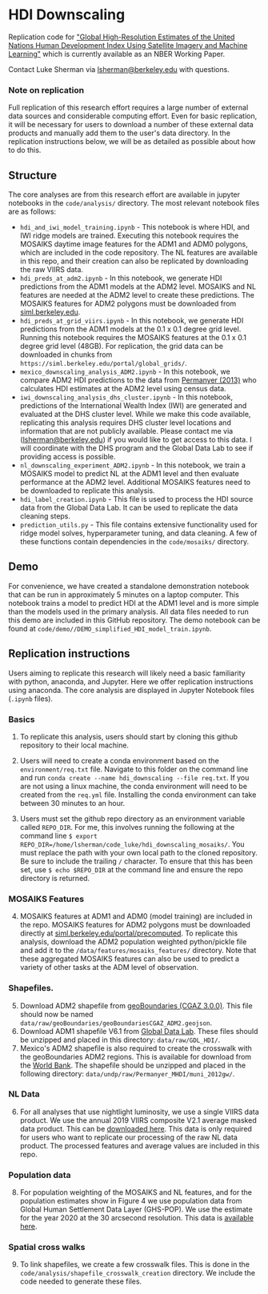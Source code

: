 # HDI Downscaling
Replication code for ["Global High-Resolution Estimates of the United Nations Human Development Index Using Satellite Imagery and Machine Learning"](https://www.nber.org/papers/w31044) which is currently available as an NBER Working Paper.

Contact Luke Sherman via lsherman@berkeley.edu with questions.

### Note on replication
Full replication of this research effort requires a large number of external data sources and considerable computing effort. Even for basic replication, it will be necessary for users to download a number of these external data products and manually add them to the user's data directory. In the replication instructions below, we will be as detailed as possible about how to do this. 

## Structure

The core analyses are from this research effort are available in jupyter notebooks in the `code/analysis/` directory. The most relevant notebook files are as follows:

- `hdi_and_iwi_model_training.ipynb` - This notebook is where HDI, and IWI ridge models are trained. Executing this notebook requires the MOSAIKS daytime image features for the ADM1 and ADM0 polygons, which are included in the code repository. The NL features are available in this repo, and their creation can also be replicated by downloading the raw VIIRS data. 
- `hdi_preds_at_adm2.ipynb` - In this notebook, we generate HDI predictions from the ADM1 models at the ADM2 level. MOSAIKS and NL features are needed at the ADM2 level to create these predictions. The MOSAIKS features for ADM2 polygons must be downloaded from [siml.berkeley.edu](siml.berkeley.edu/portal/precomputed).
- `hdi_preds_at_grid_viirs.ipynb` - In this notebook, we generate HDI predictions from the ADM1 models at the 0.1 x 0.1 degree grid level. Running this notebook requires the MOSAIKS features at the 0.1 x 0.1 degree grid level (48GB). For replication, the grid data can be downloaded in chunks from `https://siml.berkeley.edu/portal/global_grids/`. 
- `mexico_downscaling_analysis_ADM2.ipynb` - In this notebook, we compare ADM2 HDI predictions to the data from [Permanyer (2013)](https://www.sciencedirect.com/science/article/abs/pii/S0305750X1200294X) who calculates HDI estimates at the ADM2 level using census data. 
- `iwi_downscaling_analysis_dhs_cluster.ipynb` - In this notebook, predictions of the International Wealth Index (IWI) are generated and evaluated at the DHS cluster level. While we make this code available, replicating this analysis requires DHS cluster level locations and information that are not publicly available. Please contact me via (lsherman@berkeley.edu) if you would like to get access to this data. I will coordinate with the DHS program and the Global Data Lab to see if providing access is possible. 
- `nl_downscaling_experiment_ADM2.ipynb` - In this notebook, we train a MOSAIKS model to predict NL at the ADM1 level and then evaluate performance at the ADM2 level. Additional MOSAIKS features need to be downloaded to replicate this analysis.
- `hdi_label_creation.ipynb` - This file is used to process the HDI source data from the Global Data Lab. It can be used to replicate the data cleaning steps.
- `prediction_utils.py` - This file contains extensive functionality used for ridge model solves, hyperparameter tuning, and data cleaning. A few of these functions contain dependencies in the `code/mosaiks/` directory. 


## Demo
For convenience, we have created a standalone demonstration notebook that can be run in approximately 5 minutes on a laptop computer. This notebook trains a model to predict HDI at the ADM1 level and is more simple than the models used in the primary analysis. All data files needed to run this demo are included in this GitHub repository. The demo notebook can be found at `code/demo//DEMO_simplified_HDI_model_train.ipynb`.


## Replication instructions

Users aiming to replicate this research will likely need a basic familiarity with python, anaconda, and Jupyter. Here we offer replication instructions using anaconda. The core analysis are displayed in Jupyter Notebook files (`.ipynb` files). 

### Basics
1. To replicate this analysis, users should start by cloning this github repository to their local machine. 

2. Users will need to create a conda environment based on the `environment/req.txt` file. Navigate to this folder on the command line and run `conda create --name hdi_downscaling --file req.txt`. If you are not using a linux machine, the conda environment will need to be created from the `req.yml` file. Installing the conda environment can take between 30 minutes to an hour.

3. Users must set the github repo directory as an environment variable called `REPO_DIR`. For me, this involves running the following at the command line `$ export REPO_DIR=/home/lsherman/code_luke/hdi_downscaling_mosaiks/`. You must replace the path with your own local path to the cloned repository. Be sure to include the trailing `/` character. To ensure that this has been set, use `$ echo $REPO_DIR` at the command line and ensure the repo directory is returned.


### MOSAIKS Features
4. MOSAIKS features at ADM1 and ADM0 (model training) are included in the repo. MOSAIKS features for ADM2 polygons must be downloaded directly at [siml.berkeley.edu/portal/precomputed](https://siml.berkeley.edu/portal/precomputed/). To replicate this analysis, download the ADM2 population weighted python/pickle file and add it to the `/data/features/mosaiks_features/` directory. Note that these aggregated MOSAIKS features can also be used to predict a variety of other tasks at the ADM level of observation.

### Shapefiles.
5. Download ADM2 shapefile  from [geoBoundaries (CGAZ 3.0.0)](https://www.geoboundaries.org/data/geoBoundariesCGAZ-3_0_0/ADM2/simplifyRatio_100/geoBoundariesCGAZ_ADM2.geojson). This file should now be named `data/raw/geoBoundaries/geoBoundariesCGAZ_ADM2.geojson`. 
6. Download ADM1 shapefile V6.1 from [Global Data Lab](https://globaldatalab.org/mygdl/downloads/shapefiles/). These files should be unzipped and placed in this directory: `data/raw/GDL_HDI/`.
7. Mexico's ADM2 shapefile is also required to create the crosswalk with the geoBoundaries ADM2 regions. This is available for download from the [World Bank](https://datacatalog.worldbank.org/search/dataset/0039294). The shapefile should be unzipped and placed in the following directory: `data/undp/raw/Permanyer_MHDI/muni_2012gw/`.

### NL Data
6. For all analyses that use nightlight luminosity, we use a single VIIRS data product. We use the annual 2019 VIIRS composite V2.1 average masked data product. This can be [downloaded here](
https://eogdata.mines.edu/nighttime_light/annual/v21/2019/). This data is only required for users who want to replicate our processing of the raw NL data product. The processed features and average values are included in this repo.

### Population data
8. For population weighting of the MOSAIKS and NL features, and for the population estimates show in Figure 4 we use population data from Global Human Settlement Data Layer (GHS-POP). We use the estimate for the year 2020 at the 30 arcsecond resolution. This data is [available here](https://ghsl.jrc.ec.europa.eu/download.php?ds=pop). 


### Spatial cross walks
9. To link shapefiles, we create a few crosswalk files. This is done in the `code/analysis/shapefile_crosswalk_creation` directory. We include the code needed to generate these files.
